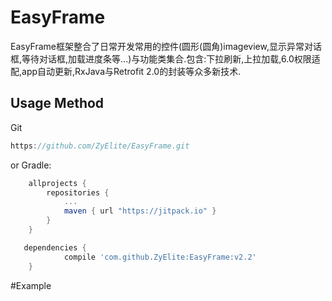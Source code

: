 # EasyFrame
  EasyFrame框架整合了日常开发常用的控件(圆形(圆角)imageview,显示异常对话框,等待对话框,加载进度条等...)与功能类集合.包含:下拉刷新,上拉加载,6.0权限适配,app自动更新,RxJava与Retrofit 2.0的封装等众多新技术.

Usage Method
--------
Git
```groovy
https://github.com/ZyElite/EasyFrame.git
```
or Gradle:
```groovy
	allprojects {
		repositories {
			...
			maven { url "https://jitpack.io" }
		}
	}
```

```groovy
   dependencies {
	        compile 'com.github.ZyElite:EasyFrame:v2.2'
	}
```
#Example
